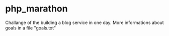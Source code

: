 # php_marathon
Challange of the building a blog service in one day.
More informations about goals in a file "goals.txt" 
